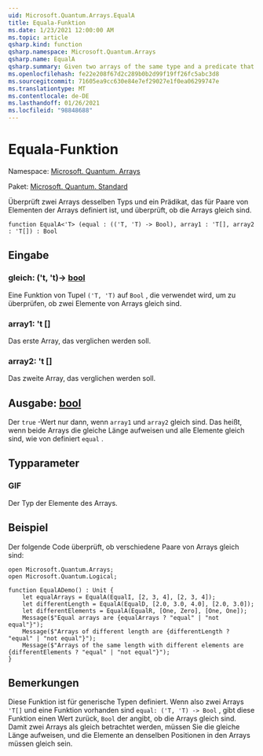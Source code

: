 ```yaml
---
uid: Microsoft.Quantum.Arrays.EqualA
title: Equala-Funktion
ms.date: 1/23/2021 12:00:00 AM
ms.topic: article
qsharp.kind: function
qsharp.namespace: Microsoft.Quantum.Arrays
qsharp.name: EqualA
qsharp.summary: Given two arrays of the same type and a predicate that is defined for pairs of elements of the arrays, checks whether the arrays are equal.
ms.openlocfilehash: fe22e208f67d2c289b0b2d99f19ff26fc5abc3d8
ms.sourcegitcommit: 71605ea9cc630e84e7ef29027e1f0ea06299747e
ms.translationtype: MT
ms.contentlocale: de-DE
ms.lasthandoff: 01/26/2021
ms.locfileid: "98848688"
---
```

# <a name="equala-function"></a>Equala-Funktion

Namespace: [Microsoft. Quantum. Arrays](xref:Microsoft.Quantum.Arrays)

Paket: [Microsoft. Quantum. Standard](https://nuget.org/packages/Microsoft.Quantum.Standard)


Überprüft zwei Arrays desselben Typs und ein Prädikat, das für Paare von Elementen der Arrays definiert ist, und überprüft, ob die Arrays gleich sind.

```qsharp
function EqualA<'T> (equal : (('T, 'T) -> Bool), array1 : 'T[], array2 : 'T[]) : Bool
```


## <a name="input"></a>Eingabe

### <a name="equal--tt---bool"></a>gleich: ('t, 't)-> [bool](xref:microsoft.quantum.lang-ref.bool)

Eine Funktion von Tupel `('T, 'T)` auf `Bool` , die verwendet wird, um zu überprüfen, ob zwei Elemente von Arrays gleich sind.


### <a name="array1--t"></a>array1: 't []

Das erste Array, das verglichen werden soll.


### <a name="array2--t"></a>array2: 't []

Das zweite Array, das verglichen werden soll.



## <a name="output--bool"></a>Ausgabe: [bool](xref:microsoft.quantum.lang-ref.bool)

Der `true` -Wert nur dann, wenn `array1` und `array2` gleich sind.
Das heißt, wenn beide Arrays die gleiche Länge aufweisen und alle Elemente gleich sind, wie von definiert `equal` .

## <a name="type-parameters"></a>Typparameter

### <a name="t"></a>GIF

Der Typ der Elemente des Arrays.

## <a name="example"></a>Beispiel

Der folgende Code überprüft, ob verschiedene Paare von Arrays gleich sind:

```qsharp
open Microsoft.Quantum.Arrays;
open Microsoft.Quantum.Logical;

function EqualADemo() : Unit {
    let equalArrays = EqualA(EqualI, [2, 3, 4], [2, 3, 4]);
    let differentLength = EqualA(EqualD, [2.0, 3.0, 4.0], [2.0, 3.0]);
    let differentElements = EqualA(EqualR, [One, Zero], [One, One]);
    Message($"Equal arrays are {equalArrays ? "equal" | "not equal"}");
    Message($"Arrays of different length are {differentLength ? "equal" | "not equal"}");
    Message($"Arrays of the same length with different elements are {differentElements ? "equal" | "not equal"}");
}
```

## <a name="remarks"></a>Bemerkungen

Diese Funktion ist für generische Typen definiert. Wenn also zwei Arrays `'T[]` und eine Funktion vorhanden sind `equal: ('T, 'T) -> Bool` , gibt diese Funktion einen Wert zurück, `Bool` der angibt, ob die Arrays gleich sind.
Damit zwei Arrays als gleich betrachtet werden, müssen Sie die gleiche Länge aufweisen, und die Elemente an denselben Positionen in den Arrays müssen gleich sein.